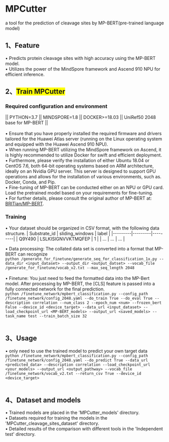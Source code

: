 # MPCutter
a tool for the prediction of cleavage sites by MP-BERT(pre-trained language model)

## 1、Feature
• Predicts protein cleavage sites with high accuracy using the MP-BERT model.<br>
• Utilizes the power of the MindSpore framework and Ascend 910 NPU for efficient inference.<br>

## 2、<span style="background-color: yellow;">Train MPCutter</span> 
### Required configuration and environment
||   PYTHON=3.7   ||   MINDSPORE=1.8   ||   DOCKER>=18.03   ||   UniRef50 2048 base for MP-BERT   ||	<br><br>
•	Ensure that you have properly installed the required firmware and drivers tailored for the Huawei Atlas server (running on the Linux operating system and equipped with the Huawei Ascend 910 NPU). <br>
•	When running MP-BERT utilizing the MindSpore framework on Ascend, it is highly recommended to utilize Docker for swift and efficient deployment.<br>
•	Furthermore, please verify the installation of either Ubuntu 18.04 or CentOS 7.6, both 64-bit operating systems based on ARM architecture, ideally on an Nvidia GPU server. This server is designed to support GPU operations and allows for the installation of various environments, such as. Docker, Conda, and Pip. <br>
• Fine-tuning of MP-BERT can be conducted either on an NPU or GPU card. Load the pretrained model based on your requirements for fine-tuning. <br>
• For further details, please consult the original author of MP-BERT at: [BRITian/MP-BERT](https://github.com/BRITian/MP-BERT).

 ### Training
•	Your dataset should be organized in CSV format, with the following data structure.
| Substrate_id | sliding_windows | label |
|---------|---------|---------|
| Q9Y490	 | LSLKISIGNVVKTMQFEP | 1 |
| ... | ... | ... |

•	Data processing: The collated data set is converted into a format that MP-BERT can recognize       <br>
              ```python
/generate_for_finetune/generate_seq_for_classification_1x.py --data_dir <input_dataset> --output_dir <output_datset> --vocab_file /generate_for_finetune/vocab_v2.txt --max_seq_length 2048
              ```  <br>  <br>
• Finetune:  You just need to feed the formatted data into the MP-Bert model. After processing by MP-BERT, the [CLS] feature is passed into a fully connected network for the final prediction.  <br> 
              ``` python
/finetune_network/mpbert_classification.py --config_path /finetune_network/config_2048.yaml --do_train True --do_eval True --description correlation --num_class 2 --epoch_num <num> --frozen_bert False --device_id <device_target> --data_url <input_dataset> --load_checkpoint_url <MP-BERT_models> --output_url <saved_models> --task_name test --train_batch_size 32 
              ```    <br>  <br>

## 3、Usage
• only need to use the trained model to predict your own target data   <br>
              ``` python
/finetune_network/mpbert_classification.py --config_path /finetune_network/config_2048.yaml --do_predict True --data_url <predicted_data> --description correlation --load_checkpoint_url <your_models> --output_url <output_pathway> --vocab_file /finetune_network/vocab_v2.txt --return_csv True --device_id <device_target>
              ```      <br>  <br> 
## 4、Dataset and models
• Trained models are placed in the 'MPCutter_models' directory.  <br>
• Datasets required for training the models in the 'MPCutter_cleavage_sites_dataset' directory.  <br>
• Detailed results of the comparison with different tools in the 'Independent test' directory.  <br>
